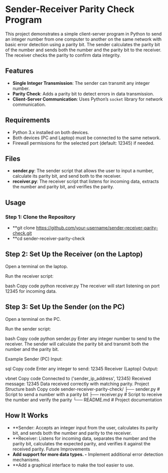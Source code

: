 # Sender-Receiver Parity Check Program

This project demonstrates a simple client-server program in Python to send an integer number from one computer to another on the same network with basic error detection using a parity bit. The sender calculates the parity bit of the number and sends both the number and the parity bit to the receiver. The receiver checks the parity to confirm data integrity.

## Features
- **Single Integer Transmission**: The sender can transmit any integer number.
- **Parity Check**: Adds a parity bit to detect errors in data transmission.
- **Client-Server Communication**: Uses Python’s `socket` library for network communication.

## Requirements
- Python 3.x installed on both devices.
- Both devices (PC and Laptop) must be connected to the same network.
- Firewall permissions for the selected port (default: 12345) if needed.

## Files
- **sender.py**: The sender script that allows the user to input a number, calculate its parity bit, and send both to the receiver.
- **receiver.py**: The receiver script that listens for incoming data, extracts the number and parity bit, and verifies the parity.

## Usage

### Step 1: Clone the Repository
  - **git clone https://github.com/your-username/sender-receiver-parity-check.git
  - **cd sender-receiver-parity-check

## Step 2: Set Up the Receiver (on the Laptop)
Open a terminal on the laptop.

Run the receiver script:

bash
Copy code
python receiver.py
The receiver will start listening on port 12345 for incoming data.

## Step 3: Set Up the Sender (on the PC)
Open a terminal on the PC.

Run the sender script:

bash
Copy code
python sender.py
Enter any integer number to send to the receiver. The sender will calculate the parity bit and transmit both the number and the parity bit.

Example
Sender (PC) Input:

sql
Copy code
Enter any integer to send: 12345
Receiver (Laptop) Output:

vbnet
Copy code
Connected to ('sender_ip_address', 12345)
Received message: 12345
Data received correctly with matching parity.
Project Structure
bash
Copy code
sender-receiver-parity-check/
├── sender.py       # Script to send a number with a parity bit
├── receiver.py     # Script to receive the number and verify the parity
└── README.md       # Project documentation
## How It Works
- **Sender: Accepts an integer input from the user, calculates its parity bit, and sends both the number and parity to the receiver.
- **Receiver: Listens for incoming data, separates the number and the parity bit, calculates the expected parity, and verifies it against the received parity.
Future Improvements
- **Add support for more data types.
-** Implement additional error detection mechanisms.
- **Add a graphical interface to make the tool easier to use.
